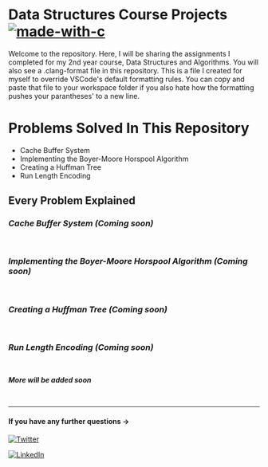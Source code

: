 # **Data Structures Course Projects** [![made-with-c](https://img.shields.io/badge/Made%20with-C-1f425f.svg)]()

Welcome to the repository. Here, I will be sharing the assignments I completed for my 2nd year course, Data Structures and Algorithms. You will also see a .clang-format file in this repository. This is a file I created for myself to override VSCode's default formatting rules. You can copy and paste that file to your workspace folder if you also hate how the formatting pushes your parantheses' to a new line. 


# Problems Solved In This Repository


- Cache Buffer System
- Implementing the Boyer-Moore Horspool Algorithm
- Creating a Huffman Tree
- Run Length Encoding

## Every Problem Explained

### _Cache Buffer System (Coming soon)_


<br />

### _Implementing the Boyer-Moore Horspool Algorithm (Coming soon)_


<br />

### _Creating a Huffman Tree (Coming soon)_


<br />

### _Run Length Encoding (Coming soon)_




<br />

**_More will be added soon_**

<br />

---
#### **If you have any further questions →**

[![Twitter][twitter-shield]][twitter-url]
<br />

[![LinkedIn][linkedin-shield]][linkedin-url]


[linkedin-shield]: https://img.shields.io/badge/linkedin-%230077B5.svg?style=for-the-badge&logo=linkedin&logoColor=white
[linkedin-url]:https://www.linkedin.com/in/ya%C4%9Fmur-duran-645510182/

[twitter-shield]: https://img.shields.io/badge/twitter-%231DA1F2.svg?style=for-the-badge&logo=Twitter&logoColor=white
[twitter-url]:https://www.linkedin.com/in/ya%C4%9Fmur-duran-645510182/

